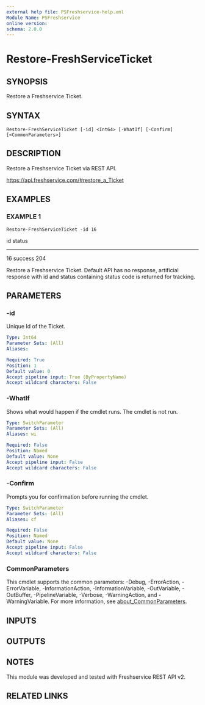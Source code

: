 ```yaml
---
external help file: PSFreshservice-help.xml
Module Name: PSFreshservice
online version:
schema: 2.0.0
---
```


# Restore-FreshServiceTicket

## SYNOPSIS
Restore a Freshservice Ticket.

## SYNTAX

```
Restore-FreshServiceTicket [-id] <Int64> [-WhatIf] [-Confirm] [<CommonParameters>]
```

## DESCRIPTION
Restore a Freshservice Ticket via REST API.

https://api.freshservice.com/#restore_a_Ticket

## EXAMPLES

### EXAMPLE 1
```
Restore-FreshServiceTicket -id 16
```

id status
-- ------
16 success 204

Restore a Freshservice Ticket.
Default API has no response, artificial response with id and
status containing status code is returned for tracking.

## PARAMETERS

### -id
Unique Id of the Ticket.

```yaml
Type: Int64
Parameter Sets: (All)
Aliases:

Required: True
Position: 1
Default value: 0
Accept pipeline input: True (ByPropertyName)
Accept wildcard characters: False
```

### -WhatIf
Shows what would happen if the cmdlet runs.
The cmdlet is not run.

```yaml
Type: SwitchParameter
Parameter Sets: (All)
Aliases: wi

Required: False
Position: Named
Default value: None
Accept pipeline input: False
Accept wildcard characters: False
```

### -Confirm
Prompts you for confirmation before running the cmdlet.

```yaml
Type: SwitchParameter
Parameter Sets: (All)
Aliases: cf

Required: False
Position: Named
Default value: None
Accept pipeline input: False
Accept wildcard characters: False
```

### CommonParameters
This cmdlet supports the common parameters: -Debug, -ErrorAction, -ErrorVariable, -InformationAction, -InformationVariable, -OutVariable, -OutBuffer, -PipelineVariable, -Verbose, -WarningAction, and -WarningVariable. For more information, see [about_CommonParameters](http://go.microsoft.com/fwlink/?LinkID=113216).

## INPUTS

## OUTPUTS

## NOTES
This module was developed and tested with Freshservice REST API v2.

## RELATED LINKS
